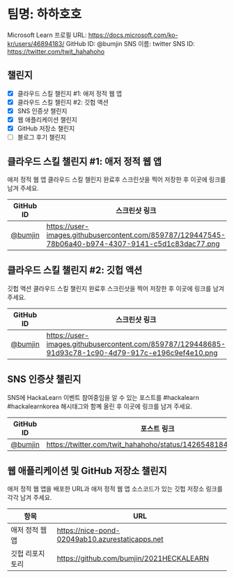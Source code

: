 # 팀명: 하하호호 #

Microsoft Learn 프로필 URL: https://docs.microsoft.com/ko-kr/users/46894183/
GitHub ID: @bumjin
SNS 이름: twitter
SNS ID: https://twitter.com/twit_hahahoho

## 챌린지 ##

* [x] 클라우드 스킬 챌린지 #1: 애저 정적 웹 앱
* [x] 클라우드 스킬 챌린지 #2: 깃헙 액션
* [x] SNS 인증샷 챌린지
* [x] 웹 애플리케이션 챌린지
* [x] GitHub 저장소 챌린지
* [ ] 블로그 후기 챌린지

## 클라우드 스킬 챌린지 #1: 애저 정적 웹 앱 ##

애저 정적 웹 앱 클라우드 스킬 챌린지 완료후 스크린샷을 찍어 저장한 후 이곳에 링크를 남겨 주세요.

| GitHub ID | 스크린샷 링크 |
| --------- | ------------- |
| [@bumjin](https://github.com/bumjin) | https://user-images.githubusercontent.com/859787/129447545-78b06a40-b974-4307-9141-c5d1c83dac77.png |



## 클라우드 스킬 챌린지 #2: 깃헙 액션 ##

깃헙 액션 클라우드 스킬 챌린지 완료후 스크린샷을 찍어 저장한 후 이곳에 링크를 남겨 주세요.

| GitHub ID | 스크린샷 링크 |
| --------- | ------------- |
| [@bumjin](https://github.com/bumjin) | https://user-images.githubusercontent.com/859787/129448685-91d93c78-1c90-4d79-917c-e196c9ef4e10.png |


## SNS 인증샷 챌린지 ##

SNS에 HackaLearn 이벤트 참여중임을 알 수 있는 포스트를 #hackalearn #hackalearnkorea 해시태그와 함꼐 올린 후 이곳에 링크를 남겨 주세요.

| GitHub ID | 포스트 링크 |
| --------- | ------------- |
| [@bumjin](https://github.com/bumjin) | https://twitter.com/twit_hahahoho/status/1426548184608776194 |

## 웹 애플리케이션 및 GitHub 저장소 챌린지 ##

애저 정적 웹 앱을 배포한 URL과 애저 정적 웹 앱 소스코드가 있는 깃헙 저장소 링크를 각각 남겨 주세요.

| 항목            | URL                                |
| --------------- | ---------------------------------- |
| 애저 정적 웹 앱 | https://nice-pond-02049ab10.azurestaticapps.net |
| 깃헙 리포지토리 | https://github.com/bumjin/2021HECKALEARN |
